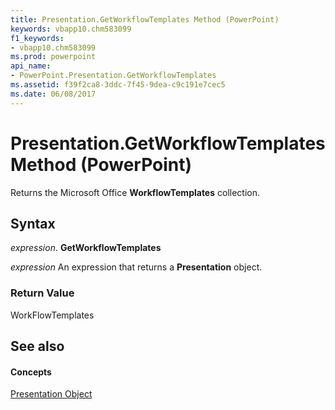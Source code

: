 ```yaml
---
title: Presentation.GetWorkflowTemplates Method (PowerPoint)
keywords: vbapp10.chm583099
f1_keywords:
- vbapp10.chm583099
ms.prod: powerpoint
api_name:
- PowerPoint.Presentation.GetWorkflowTemplates
ms.assetid: f39f2ca8-3ddc-7f45-9dea-c9c191e7cec5
ms.date: 06/08/2017
---
```



# Presentation.GetWorkflowTemplates Method (PowerPoint)

Returns the Microsoft Office  **WorkflowTemplates** collection.


## Syntax

 _expression_. **GetWorkflowTemplates**

 _expression_ An expression that returns a **Presentation** object.


### Return Value

WorkFlowTemplates


## See also


#### Concepts


[Presentation Object](presentation-object-powerpoint.md)

